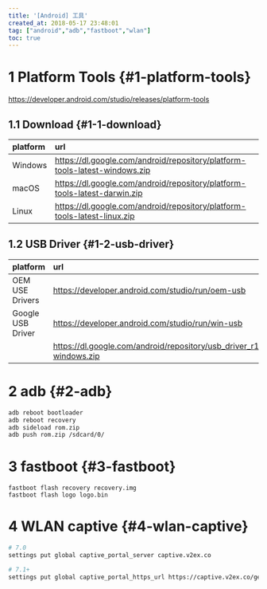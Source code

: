 ```yaml
---
title: '[Android] 工具'
created_at: 2018-05-17 23:48:01
tag: ["android","adb","fastboot","wlan"]
toc: true
---
```


# 1 Platform Tools {#1-platform-tools}

<https://developer.android.com/studio/releases/platform-tools>


## 1.1 Download {#1-1-download}

| platform | url                                                                          |
| :------- | :--------------------------------------------------------------------------- |
| Windows  | <https://dl.google.com/android/repository/platform-tools-latest-windows.zip> |
| macOS    | <https://dl.google.com/android/repository/platform-tools-latest-darwin.zip>  |
| Linux    | <https://dl.google.com/android/repository/platform-tools-latest-linux.zip>   |

## 1.2 USB Driver {#1-2-usb-driver}


| platform          | url                                                                   |
| :---------------- | :-------------------------------------------------------------------- |
| OEM USE Drivers   | <https://developer.android.com/studio/run/oem-usb>                    |
| Google USB Driver | <https://developer.android.com/studio/run/win-usb>                    |
|                   | <https://dl.google.com/android/repository/usb_driver_r12-windows.zip> |


# 2 adb {#2-adb}

```bash
adb reboot bootloader
adb reboot recovery
adb sideload rom.zip
adb push rom.zip /sdcard/0/
```

# 3 fastboot {#3-fastboot}

```shbash
fastboot flash recovery recovery.img
fastboot flash logo logo.bin
```

# 4 WLAN captive {#4-wlan-captive}

```bash
# 7.0
settings put global captive_portal_server captive.v2ex.co

# 7.1+
settings put global captive_portal_https_url https://captive.v2ex.co/generate_204
```
